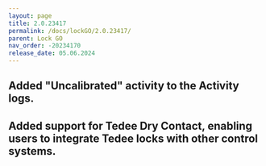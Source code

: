 ```yaml
---
layout: page
title: 2.0.23417
permalink: /docs/lockGO/2.0.23417/
parent: Lock GO
nav_order: -20234170
release_date: 05.06.2024
---
```


## Added "Uncalibrated" activity to the Activity logs.
## Added support for Tedee Dry Contact, enabling users to integrate Tedee locks with other control systems.
